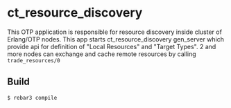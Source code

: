 ct_resource_discovery
=====

This OTP application is responsible for resource discovery inside cluster of Erlang/OTP nodes. This app starts ct_resource_discovery gen_server which provide api for definition of "Local Resources" and "Target Types". 2 and more nodes can exchange and cache remote resources by calling `trade_resources/0`

Build
-----

    $ rebar3 compile
